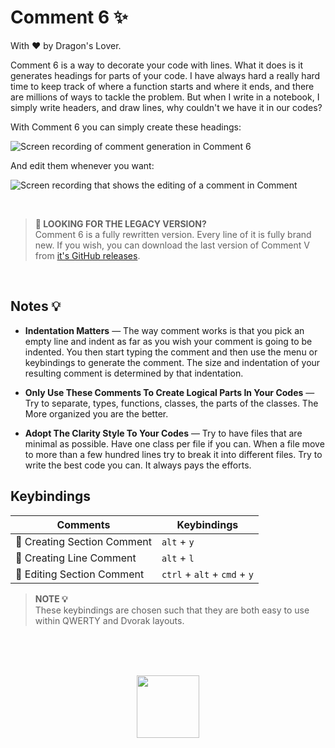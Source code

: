 
# Comment 6 ✨
With ❤️ by Dragon's Lover.

Comment 6 is a way to decorate your code with lines. What it does is it generates headings for parts of your code. I have always hard a really hard time to keep track of where a function starts and where it ends, and there are millions of ways to tackle the problem. But when I write in a notebook, I simply write headers, and draw lines, why couldn't we have it in our codes?

With Comment 6 you can simply create these headings:

![Screen recording of comment generation in Comment 6](https://user-images.githubusercontent.com/2157285/196059184-79542059-88da-45ff-a7a5-87cd804939bf.gif)

And edit them whenever you want:

![Screen recording that shows the editing of a comment in Comment](https://user-images.githubusercontent.com/2157285/196059190-7adef113-05ad-4727-bbc2-dd84a860c146.gif)

<br>

> __🧨 LOOKING FOR THE LEGACY VERSION?__ <br>
> Comment 6 is a fully rewritten version. Every line of it is fully brand new. If you wish, you can download the last version of Comment V from [it's GitHub releases](https://github.com/pouyakary/comment-vscode/releases/tag/v11.2.0).

<br>

## Notes 💡

- __Indentation Matters__ &mdash; The way comment works is that you pick an empty line and indent as far as you wish your comment is going to be indented. You then start typing the comment and then use the menu or keybindings to generate the comment. The size and indentation of your resulting comment is determined by that indentation.

- __Only Use These Comments To Create Logical Parts In Your Codes__ &mdash; Try to separate, types, functions, classes, the parts of the classes. The More organized you are the better.

- __Adopt The Clarity Style To Your Codes__ &mdash; Try to have files that are minimal as possible. Have one class per file if you can. When a file move to more than a few hundred lines try to break it into different files. Try to write the best code you can. It always pays the efforts.


## Keybindings

| Comments                  | Keybindings           |
|---------------------------|-----------------------|
| 🔧 Creating Section Comment  | `alt` + `y`           |
| 🔨 Creating Line Comment     | `alt` + `l`           |
| 🧨 Editing Section Comment   | `ctrl` + `alt` + `cmd` + `y` |

> __NOTE 💡__ <br> These keybindings are chosen such that they are both easy to use within QWERTY and Dvorak layouts.

<br><br><br>

<center>
<a href="https://kary.us">
<img width="100" src="https://user-images.githubusercontent.com/2157285/129073689-4d48b4f2-6b04-4665-91bc-896eb1d13340.png">
</a>
</center>